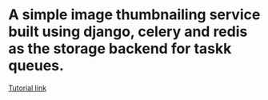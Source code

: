 # A simple image thumbnailing service built using django, celery and redis as the storage backend for taskk queues. 

[Tutorial link](https://stackabuse.com/asynchronous-tasks-in-django-with-redis-and-celery/)